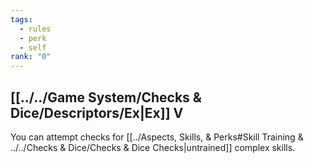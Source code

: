 ```yaml
---
tags:
  - rules
  - perk
  - self
rank: "0"
---
```

## [[../../Game System/Checks & Dice/Descriptors/Ex|Ex]] V
You can attempt checks for [[../Aspects, Skills, & Perks#Skill Training & ../../Checks & Dice/Checks & Dice Checks|untrained]] complex skills.